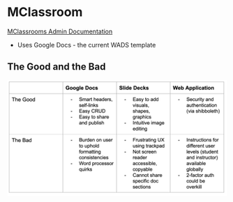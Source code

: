 # MClassroom
[MClassrooms Admin Documentation](https://docs.google.com/document/d/1wg_MvJRzeZwl8x1292AYp3JoS4AHd1xSgw7THpqflCU/edit#heading=h.co3bfkthk2eh)

- Uses Google Docs - the current WADS template


## The Good and the Bad

![Comparison Matrix](../assets/comparison_matrix.png)